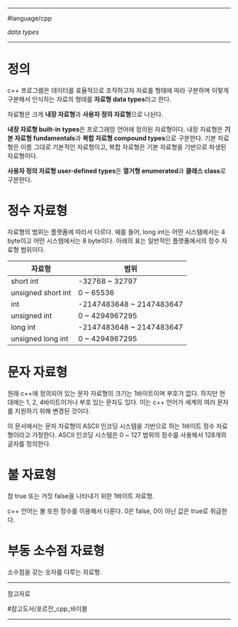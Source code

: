 
---

#language/cpp 

_data types_

---

# 정의

c++ 프로그램은 데이터를 효율적으로 조작하고자 자료를 형태에 따라 구분하며 이렇게 구분해서 인식하는 자료의 형태를 **자료형 data types**라고 한다.

자료형은 크게 **내장 자료형**과 **사용자 정의 자료형**으로 나뉜다.

**내장 자료형 built-in types**은 프로그래밍 언어에 정의된 자료형이다. 내장 자료형은 **기본 자료형 fundamentals**과 **복합 자료형 compound types**으로 구분한다. 기본 자료형은 이름 그대로 기본적인 자료형이고, 복합 자료형은 기본 자료형을 기반으로 파생된 자료형이다.

**사용자 정의 자료형 user-defined types**은 **열거형 enumerated**과 **클래스 class**로 구분한다.

# 정수 자료형

자료형의 범위는 플랫폼에 따라서 다르다. 예를 들어, long int는 어떤 시스템에서는 4 byte이고 어떤 시스템에서는 8 byte이다. 아래의 표는 일반적인 플랫폼에서의 정수 자료형 범위이다.

| 자료형             | 범위                     |
| ------------------ | ------------------------ |
| short int          | -32768 ~ 32797           |
| unsigned short int | 0 ~ 65536                |
| int                | -2147483648 ~ 2147483647 |
| unsigned int       | 0 ~ 4294967295           |
| long int           | -2147483648 ~ 2147483647 |
| unsigned long int  | 0 ~ 4294967295           |

# 문자 자료형

원래 c++에 정의되어 있는 문자 자료형의 크기는 1바이트이며 부호가 없다. 하지만 현대에는 1, 2, 4바이트이거나 부호 있는 문자도 있다. 이는 c++ 언어가 세계의 여러 문자를 지원하기 위해 변경된  것이다.

이 문서에서는 문자 자료형이 ASCII 인코딩 시스템을 기반으로 하는 1바이트 정수 자료형이라고 가정한다. ASCII 인코딩 시스템은 0 ~ 127 범위의 정수를 사용해서 128개의 글자를 정의한다.

# 불 자료형

참 true 또는 거짓 false을 나타내기 위한 1바이트 자료형.

c++ 언어는 불 또한 정수를 이용해서 다룬다. 0은 false, 0이 아닌 값은 true로 취급한다.

# 부동 소수점 자료형

소수점을 갖는 숫자를 다루는 자료형.

---

참고자료

#참고도서/포르잔_cpp_바이블 

---